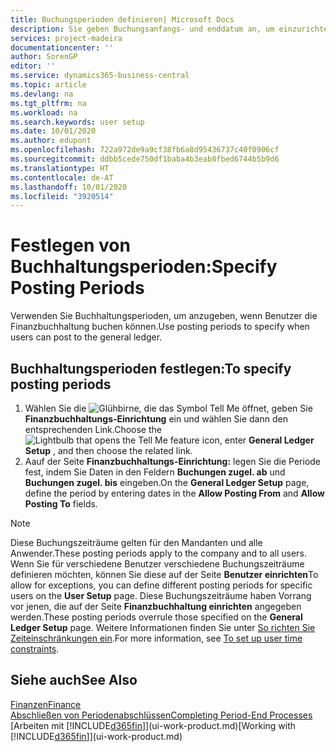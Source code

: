 ```yaml
---
title: Buchungsperioden definieren| Microsoft Docs
description: Sie geben Buchungsanfangs- und enddatum an, um einzurichten, wenn Benutzer die Finanzbuchhaltung buchen können.
services: project-madeira
documentationcenter: ''
author: SorenGP
editor: ''
ms.service: dynamics365-business-central
ms.topic: article
ms.devlang: na
ms.tgt_pltfrm: na
ms.workload: na
ms.search.keywords: user setup
ms.date: 10/01/2020
ms.author: edupont
ms.openlocfilehash: 722a972de9a9cf38fb6a8d95436737c40f0906cf
ms.sourcegitcommit: ddbb5cede750df1baba4b3eab8fbed6744b5b9d6
ms.translationtype: HT
ms.contentlocale: de-AT
ms.lasthandoff: 10/01/2020
ms.locfileid: "3920514"
---
```

# <a name="specify-posting-periods"></a><span data-ttu-id="5f7dc-103">Festlegen von Buchhaltungsperioden:</span><span class="sxs-lookup"><span data-stu-id="5f7dc-103">Specify Posting Periods</span></span>
<span data-ttu-id="5f7dc-104">Verwenden Sie Buchhaltungsperioden, um anzugeben, wenn Benutzer die Finanzbuchhaltung buchen können.</span><span class="sxs-lookup"><span data-stu-id="5f7dc-104">Use posting periods to specify when users can post to the general ledger.</span></span>  

## <a name="to-specify-posting-periods"></a><span data-ttu-id="5f7dc-105">Buchhaltungsperioden festlegen:</span><span class="sxs-lookup"><span data-stu-id="5f7dc-105">To specify posting periods</span></span>
1. <span data-ttu-id="5f7dc-106">Wählen Sie die ![Glühbirne, die das Symbol Tell Me öffnet](media/ui-search/search_small.png "Tell Me-Funktion"), geben Sie **Finanzbuchhaltungs-Einrichtung** ein und wählen Sie dann den entsprechenden Link.</span><span class="sxs-lookup"><span data-stu-id="5f7dc-106">Choose the ![Lightbulb that opens the Tell Me feature](media/ui-search/search_small.png "Tell me what you want to do") icon, enter **General Ledger Setup** , and then choose the related link.</span></span>  
2. <span data-ttu-id="5f7dc-107">Aauf der Seite **Finanzbuchhaltungs-Einrichtung:** legen Sie die Periode fest, indem Sie Daten in den Feldern **Buchungen zugel. ab** und **Buchungen zugel. bis** eingeben.</span><span class="sxs-lookup"><span data-stu-id="5f7dc-107">On the **General Ledger Setup** page, define the period by entering dates in the **Allow Posting From** and **Allow Posting To** fields.</span></span>  

> [!NOTE]  
>   <span data-ttu-id="5f7dc-108">Diese Buchungszeiträume gelten für den Mandanten und alle Anwender.</span><span class="sxs-lookup"><span data-stu-id="5f7dc-108">These posting periods apply to the company and to all users.</span></span> <span data-ttu-id="5f7dc-109">Wenn Sie für verschiedene Benutzer verschiedene Buchungszeiträume definieren möchten, können Sie diese auf der Seite **Benutzer einrichten**</span><span class="sxs-lookup"><span data-stu-id="5f7dc-109">To allow for exceptions, you can define different posting periods for specific users on the **User Setup** page.</span></span> <span data-ttu-id="5f7dc-110">Diese Buchungszeiträume haben Vorrang vor jenen, die auf der Seite **Finanzbuchhaltung einrichten** angegeben werden.</span><span class="sxs-lookup"><span data-stu-id="5f7dc-110">These posting periods overrule those specified on the **General Ledger Setup** page.</span></span> <span data-ttu-id="5f7dc-111">Weitere Informationen finden Sie unter [So richten Sie Zeiteinschränkungen ein](ui-define-granular-permissions.md#to-set-up-user-time-constraints).</span><span class="sxs-lookup"><span data-stu-id="5f7dc-111">For more information, see [To set up user time constraints](ui-define-granular-permissions.md#to-set-up-user-time-constraints).</span></span>

## <a name="see-also"></a><span data-ttu-id="5f7dc-112">Siehe auch</span><span class="sxs-lookup"><span data-stu-id="5f7dc-112">See Also</span></span>
[<span data-ttu-id="5f7dc-113">Finanzen</span><span class="sxs-lookup"><span data-stu-id="5f7dc-113">Finance</span></span>](finance.md)  
[<span data-ttu-id="5f7dc-114">Abschließen von Periodenabschlüssen</span><span class="sxs-lookup"><span data-stu-id="5f7dc-114">Completing Period-End Processes</span></span>](year-how-complete-period-end-processes.md)  
<span data-ttu-id="5f7dc-115">[Arbeiten mit [!INCLUDE[d365fin](includes/d365fin_md.md)]](ui-work-product.md)</span><span class="sxs-lookup"><span data-stu-id="5f7dc-115">[Working with [!INCLUDE[d365fin](includes/d365fin_md.md)]](ui-work-product.md)</span></span>
